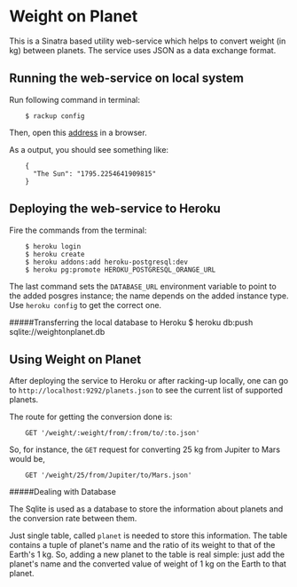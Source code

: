 Weight on Planet
================

This is a Sinatra based utility web-service which helps to convert weight (in kg) between
planets. The service uses JSON as a data exchange format.

Running the web-service on local system
-----------------------------------

Run following command in terminal:

        $ rackup config
		
Then, open this [address](http://localhost:9292/weight/25/from/Earth/to/Jupiter.json) in a browser.

As a output, you should see something like:

        {
          "The Sun": "1795.2254641909815"
        }
		
Deploying the web-service to Heroku
-----------------------------------

Fire the commands from the terminal:

        $ heroku login
        $ heroku create
        $ heroku addons:add heroku-postgresql:dev
		$ heroku pg:promote HEROKU_POSTGRESQL_ORANGE_URL
		
The last command sets the `DATABASE_URL` environment variable to point to 
the added posgres instance; the name depends on the added instance type.
Use `heroku config` to get the correct one.

#####Transferring the local database to Heroku
        $ heroku db:push sqlite://weightonplanet.db
		
Using Weight on Planet
----------------------

After deploying the service to Heroku or after racking-up locally,
one can go to `http://localhost:9292/planets.json` to see the current list of
supported planets.

The route for getting the conversion done is:

        GET '/weight/:weight/from/:from/to/:to.json'
        
So, for instance, the `GET` request for converting 25 kg from Jupiter to Mars would be,

        GET '/weight/25/from/Jupiter/to/Mars.json'
        
#####Dealing with Database

The Sqlite is used as a database to store the information about planets and the conversion rate between them.

Just single table, called `planet` is needed to store this information. The table contains a tuple of planet's name and the ratio of its weight to that of the Earth's 1 kg. So, adding a new planet to the table is real simple: 
just add the planet's name and the converted value of weight of 1 kg on the Earth to that planet.
